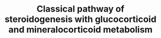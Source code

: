 ---
annotations:
- id: DOID:0090139
  type: Disease Ontology
  value: cortisone reductase deficiency
- id: PW:0001479
  parent: disease pathway
  type: Pathway Ontology
  value: lipoid congenital adrenal hyperplasia pathway
- id: DOID:0050811
  parent: genetic disease
  type: Disease Ontology
  value: congenital adrenal hyperplasia
- id: PW:0001152
  parent: classic metabolic pathway
  type: Pathway Ontology
  value: steroid biosynthetic pathway
- id: PW:0000013
  parent: disease pathway
  type: Pathway Ontology
  value: disease pathway
- id: DOID:0090121
  type: Disease Ontology
  value: obsolete apparent mineralocorticoid excess
- id: DOID:3765
  type: Disease Ontology
  value: pseudohermaphroditism
- id: PW:0000002
  parent: classic metabolic pathway
  type: Pathway Ontology
  value: classic metabolic pathway
- id: PW:0000770
  parent: classic metabolic pathway
  type: Pathway Ontology
  value: C19-steroid hormone biosynthetic pathway
- id: DOID:0050546
  parent: genetic disease
  type: Disease Ontology
  value: congenital adrenal insufficiency
- id: PW:0001478
  parent: disease pathway
  type: Pathway Ontology
  value: congenital adrenal hyperplasia pathway
- id: PW:0000070
  parent: classic metabolic pathway
  type: Pathway Ontology
  value: C21-steroid hormone biosynthetic pathway
- id: PW:0002466
  parent: disease pathway
  type: Pathway Ontology
  value: apparent mineralocorticoid excess syndrome pathway
- id: DOID:4367
  parent: genetic disease
  type: Disease Ontology
  value: apparent mineralocorticoid excess syndrome
- id: PW:0000772
  parent: classic metabolic pathway
  type: Pathway Ontology
  value: glucocorticoid biosynthetic pathway
authors:
- ElineSanders
- Ingebude
- DeSl
- IreneHemel
- Egonw
- Fehrhart
- Eweitz
- Finterly
citedin: ''
communities:
- IEM
- ONTOX
- RareDiseases
description: 'In the biosynthesis of steroid hormones, cholesterol is transformed
  into mineralocorticoids, glucocorticoids and sex hormones via a series of hydroxylation,
  oxidation and reduction steps. To better understand the molecular level of sexual
  organ maturation in humans, the classical pathway and the alternative pathway of
  this process are produced. The pathways produce the main steroid hormones in humans,
  namely progestogen, corticosteroids, androgens and estrogens.  The classical pathway
  produces androgen, a synthetic steroid hormone that regulates sexual development
  and maintenance of male sex organs by binding to androgen receptors. Next to the
  classical pathway of androgen synthesis, alternative pathways are known, such as
  [https://www.wikipathways.org/index.php/Pathway:WP4524].  For more information and
  details about androgens and the diseases linked with this molecular pathway, see
  Chapter 37 of the book of Blau (ISBN 3642403360 (978-3642403361)).  This pathway
  also includes information on glucocorticoid and mineralocorticoid metabolism (previously
  captured in WP273; overlapping content is indicated with double borders for individual
  nodes; information previously missing is added with dashed borders).  Mineralocorticoid
  (M) and glucocorticoid (G) receptors regulate transcription; either through 11-beta-hydroxysteroid
  dehydrogenase influencing aldosterone specificity on epithelial M-receptors or by
  modulation of AP-1- and NF-kappa-B-induced transcription through G-receptors. Specifically
  for the first case, aldosterone resistance in an autosomal form (a.k.a. pseudohypoaldosteronism)
  is linked to loss-of-function in epithelial Na-channel subunits [http://www.annualreviews.org/doi/abs/10.1146/annurev.med.48.1.231]. '
last-edited: 2024-07-21
ndex: 7bf928e2-8b6b-11eb-9e72-0ac135e8bacf
organisms:
- Homo sapiens
redirect_from:
- /index.php/Pathway:WP4523
- /instance/WP4523
- /instance/WP4523_r134327
revision: r134327
schema-jsonld:
- '@context': https://schema.org/
  '@id': https://wikipathways.github.io/pathways/WP4523.html
  '@type': Dataset
  creator:
    '@type': Organization
    name: WikiPathways
  description: 'In the biosynthesis of steroid hormones, cholesterol is transformed
    into mineralocorticoids, glucocorticoids and sex hormones via a series of hydroxylation,
    oxidation and reduction steps. To better understand the molecular level of sexual
    organ maturation in humans, the classical pathway and the alternative pathway
    of this process are produced. The pathways produce the main steroid hormones in
    humans, namely progestogen, corticosteroids, androgens and estrogens.  The classical
    pathway produces androgen, a synthetic steroid hormone that regulates sexual development
    and maintenance of male sex organs by binding to androgen receptors. Next to the
    classical pathway of androgen synthesis, alternative pathways are known, such
    as [https://www.wikipathways.org/index.php/Pathway:WP4524].  For more information
    and details about androgens and the diseases linked with this molecular pathway,
    see Chapter 37 of the book of Blau (ISBN 3642403360 (978-3642403361)).  This pathway
    also includes information on glucocorticoid and mineralocorticoid metabolism (previously
    captured in WP273; overlapping content is indicated with double borders for individual
    nodes; information previously missing is added with dashed borders).  Mineralocorticoid
    (M) and glucocorticoid (G) receptors regulate transcription; either through 11-beta-hydroxysteroid
    dehydrogenase influencing aldosterone specificity on epithelial M-receptors or
    by modulation of AP-1- and NF-kappa-B-induced transcription through G-receptors.
    Specifically for the first case, aldosterone resistance in an autosomal form (a.k.a.
    pseudohypoaldosteronism) is linked to loss-of-function in epithelial Na-channel
    subunits [http://www.annualreviews.org/doi/abs/10.1146/annurev.med.48.1.231]. '
  keywords:
  - (11)-Deoxycorticosterone
  - (R)20-hydroxy-steroid Dh
  - 11-Deoxycortisol
  - 11b, 21-Dihydroxy-3,20-5b-Pregnan-18-al
  - 11b,17a 21-Trihydroxy-5bPregnane 3,20-dione
  - 11beta-HSD1
  - 11beta-HSD2
  - 17-beta-HSD3
  - 17-hydroxypregnenolone
  - 17-hydroxyprogesterone
  - 17a,21-Dihydroxy-5b-17a,21-Dihydroxy-5b-Pregnane-3,11,20-trione
  - 18-hydroxycorticosterone
  - 20b-Hydroxy-steroid Dh
  - 3-Oxo-5b-Steroid Dh
  - 3-beta-HSD
  - 3B-OH-delta-Steroid Dh
  - 3a,11b,21-Trihydroxy-20-Oxo-5b-Pregnan-18-al
  - 3a-Hydroxy-steroid Dh
  - 3a-OH-5b-Pregnane-20-one
  - 5b-Pregnane-3,20-dione
  - Aldosterone
  - Androstenedione
  - CYP11A1
  - CYP11B2
  - Cholesterol
  - Corticosterone
  - Corticosterone 18-Monooxy
  - Corticosterone methyl oxidase
  - Cortisol
  - Cortisone
  - Cortisone beta-reductase
  - Cortolone
  - Cytochrome b5
  - DHEA
  - Dihydrotestosterone
  - Glucuronides
  - H6PD
  - HSD3B1
  - HSD3B2
  - NADP+
  - NADPH
  - Oestradiol
  - P450Aro
  - P450c11
  - P450c17
  - P450c21
  - P450scc
  - POR
  - Pregnanediol
  - Pregnenolone
  - Progesterone
  - STAR
  - Testosterone
  - Urocortisol
  - Urocortisone
  - steroid 5 alpha-reductase 2
  license: CC0
  name: Classical pathway of steroidogenesis with glucocorticoid and mineralocorticoid
    metabolism
seo: CreativeWork
title: Classical pathway of steroidogenesis with glucocorticoid and mineralocorticoid
  metabolism
wpid: WP4523
---